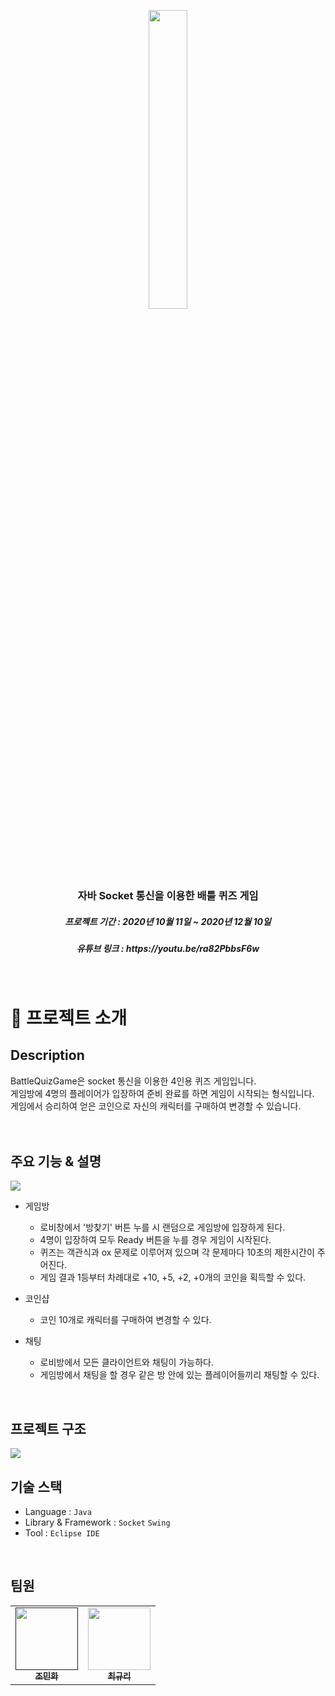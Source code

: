 <p align="middle" >
  <img width = "35%" src="https://github.com/pingppung/BattleQuizGame/assets/57535999/916f5aff-0a9d-4221-b559-904191f37e63"/>
</p>
<h1 align="middle"></h1>
<h3 align="middle">자바 Socket 통신을 이용한 배틀 퀴즈 게임</h3>
<h5 align="middle">프로젝트 기간 : 2020년 10월 11일 ~ 2020년 12월 10일</h5>
<h5 align="middle">유튜브 링크 : https://youtu.be/ra82PbbsF6w</h5>
<br/>

# 📝 프로젝트 소개

## Description
BattleQuizGame은 socket 통신을 이용한 4인용 퀴즈 게임입니다.<br/>
게임방에 4명의 플레이어가 입장하여 준비 완료를 하면 게임이 시작되는 형식입니다.<br/>
게임에서 승리하여 얻은 코인으로 자신의 캐릭터를 구매하여 변경할 수 있습니다.<br/>
<br/>
<br/>

## 주요 기능 & 설명
<img src = "https://github.com/pingppung/BattleQuizGame/assets/57535999/8fc39731-63f9-4aea-89ed-3c53949a327b" />

- 게임방
  - 로비창에서 '방찾기' 버튼 누를 시 랜덤으로 게임방에 입장하게 된다.
  - 4명이 입장하여 모두 Ready 버튼을 누를 경우 게임이 시작된다.
  - 퀴즈는 객관식과 ox 문제로 이루어져 있으며 각 문제마다 10초의 제한시간이 주어진다. 
  - 게임 결과 1등부터 차례대로 +10, +5, +2, +0개의 코인을 획득할 수 있다.
    
- 코인샵
  - 코인 10개로 캐릭터를 구매하여 변경할 수 있다.
 
- 채팅
  - 로비방에서 모든 클라이언트와 채팅이 가능하다.
  - 게임방에서 채팅을 할 경우 같은 방 안에 있는 플레이어들끼리 채팅할 수 있다.
    
<br/>

## 프로젝트 구조

<img src = "https://github.com/pingppung/BattleQuizGame/assets/57535999/42b9450b-8ab6-44b9-a3ab-4e63aa350f0f">
<br/>

## 기술 스택

- Language : `Java`
- Library & Framework : `Socket` `Swing`
- Tool : `Eclipse IDE`
<br/>

## 팀원
<table>
  <tbody>
    <tr>
      <td align="center"><a href=""><img src="https://avatars.githubusercontent.com/u/132906327?s=64&v=4" width="100px;" alt=""/><br /><sub><b>조민화</b></sub></a><br /></td>
      <td align="center"><a href="https://github.com/pingppung"><img src="https://avatars.githubusercontent.com/u/57535999?s=64&v=4" width="100px;" alt=""/><br /><sub><b>최규리</b></sub></a><br /></td>
  </tbody>
</table>

<br>
